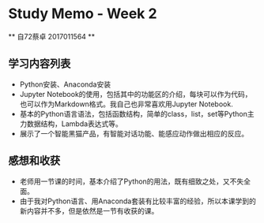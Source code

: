 # Study Memo - Week 2

** 自72蔡卓 2017011564 **

## 学习内容列表
* Python安装、Anaconda安装
* Jupyter Notebook的使用，包括其中的功能区的介绍，每块可以作为代码，也可以作为Markdown格式。我自己也非常喜欢用Jupyter Notebook. 
* 基本的Python语言语法，包括函数结构，简单的class，list，set等Python主力数据结构，Lambda表达式等。
* 展示了一个智能黑猫产品，有智能对话功能、能感应动作做出相应的反应。

## 感想和收获
* 老师用一节课的时间，基本介绍了Python的用法，既有细致之处，又不失全面。
* 由于我对Python语言、用Anaconda套装有比较丰富的经验，所以本课学到的新内容并不多，但是依然是一节有收获的课。